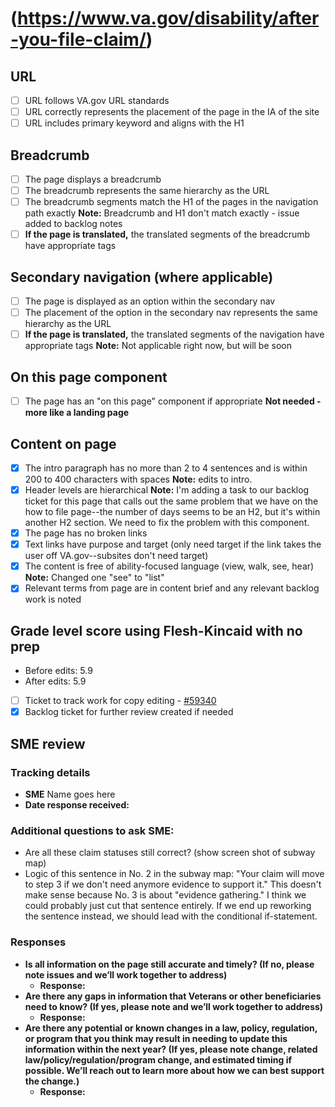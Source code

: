 # (https://www.va.gov/disability/after-you-file-claim/)

## URL
- [ ] URL follows VA.gov URL standards
- [ ] URL correctly represents the placement of the page in the IA of the site
- [ ] URL includes primary keyword and aligns with the H1

## Breadcrumb

- [ ] The page displays a breadcrumb
- [ ] The breadcrumb represents the same hierarchy as the URL
- [ ] The breadcrumb segments match the H1 of the pages in the navigation path exactly **Note:** Breadcrumb and H1 don't match exactly - issue added to backlog notes          
- [ ] **If the page is translated,** the translated segments of the breadcrumb have appropriate tags 

## Secondary navigation (where applicable)

- [ ] The page is displayed as an option within the secondary nav
- [ ] The placement of the option in the secondary nav represents the same hierarchy as the URL
- [ ] **If the page is translated,** the translated segments of the navigation have appropriate tags **Note:** Not applicable right now, but will be soon

## On this page component

- [ ] The page has an "on this page" component if appropriate **Not needed - more like a landing page**

## Content on page

- [x] The intro paragraph has no more than 2 to 4 sentences and is within 200 to 400 characters with spaces **Note:** edits to intro.
- [x] Header levels are hierarchical **Note:** I'm adding a task to our backlog ticket for this page that calls out the same problem that we have on the how to file page--the number of days seems to be an H2, but it's within another H2 section. We need to fix the problem with this component.
- [x] The page has no broken links
- [x] Text links have purpose and target (only need target if the link takes the user off VA.gov--subsites don't need target)
- [x] The content is free of ability-focused language (view, walk, see, hear) **Note:** Changed one "see" to "list"
- [x] Relevant terms from page are in content brief and any relevant backlog work is noted

## Grade level score using Flesh-Kincaid with no prep
- Before edits: 5.9
- After edits: 5.9

- [ ] Ticket to track work for copy editing - [#59340](https://github.com/orgs/department-of-veterans-affairs/projects/929/views/11?pane=issue&itemId=29590718)
- [x] Backlog ticket for further review created if needed

## SME review

### Tracking details

- **SME** Name goes here
- **Date response received:** 

### Additional questions to ask SME:
- Are all these claim statuses still correct? (show screen shot of subway map)
- Logic of this sentence in No. 2 in the subway map: "Your claim will move to step 3 if we don't need anymore evidence to support it." This doesn't make sense because No. 3 is about "evidence gathering." I think we could probably just cut that sentence entirely. If we end up reworking the sentence instead, we should lead with the conditional if-statement. 

### Responses

- **Is all information on the page still accurate and timely? (If no, please note issues and we’ll work together to address)**
  - **Response:** 
- **Are there any gaps in information that Veterans or other beneficiaries need to know? (If yes, please note and we’ll work together to address)**
  - **Response:** 
- **Are there any potential or known changes in a law, policy, regulation, or program that you think may result in needing to update this information within the next year? (If yes, please note change, related law/policy/regulation/program change, and estimated timing if possible. We’ll reach out to learn more about how we can best support the change.)**
  - **Response:** 
